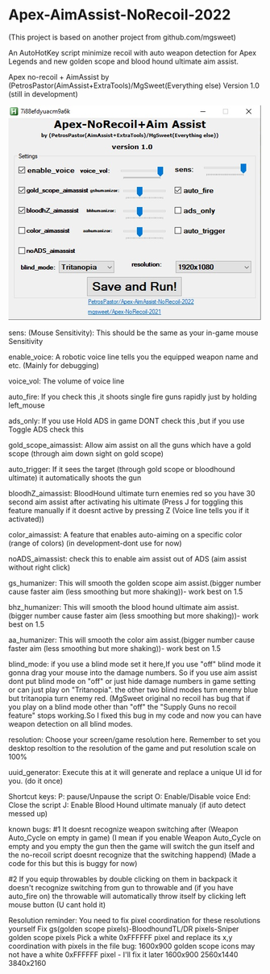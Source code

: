 # Apex-AimAssist-NoRecoil-2022
(This project is based on another project from github.com/mgsweet)

An AutoHotKey script minimize recoil with auto weapon detection for Apex Legends and new golden scope and blood hound ultimate aim assist.

Apex no-recoil + AimAssist by 
(PetrosPastor(AimAssist+ExtraTools)/MgSweet(Everything else)
Version 1.0
(still in development)

![alt text](https://github.com/PetrosPastor/Apex-AimAssist-NoRecoil-2022/blob/main/ScreenShot/Screenshot1.jpg?raw=true)

sens: (Mouse Sensitivity): This should be the same as your in-game mouse Sensitivity

enable_voice: A robotic voice line tells you the equipped weapon name and etc. (Mainly for debugging)

voice_vol: The volume of voice line

auto_fire: If you check this ,it shoots single fire guns rapidly just by holding left_mouse

ads_only: If you use Hold ADS in game DONT check this ,but if you use Toggle ADS check this

gold_scope_aimassist: Allow aim assist on all the guns which have a gold scope (through aim down sight on gold scope)

auto_trigger: If it sees the target (through gold scope or bloodhound ultimate) it automatically shoots the gun

bloodhZ_aimassist: BloodHound ultimate turn enemies red so you have 30 second aim assist after activating his 
ultimate
(Press J for toggling this feature manually if it doesnt active by pressing Z (Voice line tells you if it activated))

color_aimassist: A feature that enables auto-aiming on a specific color (range of colors) (in development-dont use for now)

noADS_aimassist: check this to enable aim assist out of ADS (aim assist without right click)

gs_humanizer: This will smooth the golden scope aim assist.(bigger number cause faster aim (less smoothing but more shaking))-
work best on 1.5

bhz_humanizer: This will smooth the blood hound ultimate aim assist.(bigger number cause faster aim (less smoothing but more shaking))-
work best on 1.5

aa_humanizer: This will smooth the color aim assist.(bigger number cause faster aim (less smoothing but more shaking))-
work best on 1.5

blind_mode: if you use a blind mode set it here,If you use "off" blind mode it gonna drag your mouse into the 
damage numbers. So if you use aim assist dont put blind mode on "off" or just hide damage numbers in game setting or can
just play on "Tritanopia". the other two blind modes turn enemy blue but tritanopia turn enemy red.
(MgSweet original no recoil has bug that if you play on a blind mode other than "off" the "Supply Guns no recoil feature"
stops working.So I fixed this bug in my code and now you can have weapon detection on all blind modes.

resolution: Choose your screen/game resolution here. Remember to set you desktop resoltion to the resolution of the game
and put resolution scale on 100%

uuid_generator: Execute this at it will generate and replace a unique UI id for you. (do it once)

Shortcut keys:
P: pause/Unpause the script
O: Enable/Disable voice
End: Close the script
J: Enable Blood Hound ultimate manualy (if auto detect messed up)

known bugs:
#1 It doesnt recognize weapon switching after (Weapon Auto_Cycle on empty in game)
(I mean if you enable Weapon Auto_Cycle on empty and you empty the gun then the game will switch the gun itself and the no-recoil script doesnt 
recognize that the switching happend)
(Made a code for this but this is buggy for now)

#2 If you equip throwables by double clicking on them in backpack it doesn't recognize switching from gun to throwable
and (if you have auto_fire on) the throwable will automatically throw itself by clicking left mouse button (U cant hold it)

Resolution reminder:
You need to fix pixel coordination for these resolutions yourself
Fix gs(golden scope pixels)-BloodhoundTL/DR pixels-Sniper golden scope pixels
Pick a white 0xFFFFFF pixel and replace its x,y coordination with pixels in the file
bug: 1600x900 golden scope icons may not have a white 0xFFFFFF pixel - I'll fix it later
1600x900
2560x1440
3840x2160






